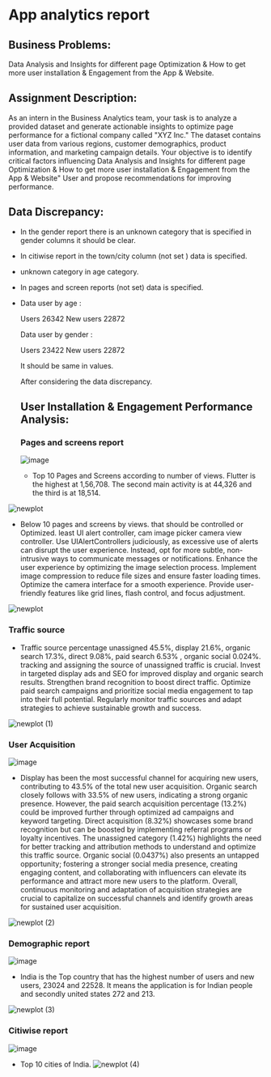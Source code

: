 # App analytics report

## Business Problems:
Data Analysis and Insights for different page Optimization & How to get more user installation & Engagement from the App & Website.

## Assignment Description:
As an intern in the Business Analytics team, your task is to analyze a provided dataset and generate actionable insights to optimize page performance for a fictional company called "XYZ Inc." The dataset contains user data from various regions, customer demographics, product information, and marketing campaign details. Your objective is to identify critical factors influencing Data Analysis and Insights for different page Optimization & How to get more user installation & Engagement from the App & Website" User and propose recommendations for improving performance.
## Data Discrepancy:
* In the gender report there is an unknown category that is specified in gender columns it should be clear.
* In citiwise report in the town/city column (not set ) data is specified.
* unknown category in age category.
* In pages and screen reports (not set) data is specified.
* Data user by age :

   Users                               26342
   New users                           22872

  Data user by gender :

  Users                                23422
  New users                            22872

  It should be same in values.

  After considering the data discrepancy.

  ## User Installation & Engagement Performance Analysis:

  ### Pages and screens report
  ![image](https://github.com/VIKAS-BUDHANI/App_analytics_report/assets/111237089/873dd9e5-6399-46e7-8c57-23a45558af18)
  
  * Top 10 Pages and Screens according to number of views. Flutter is the highest at 1,56,708. The second    main activity is at 44,326 and the third is at 18,514.

![newplot](https://github.com/VIKAS-BUDHANI/App_analytics_report/assets/111237089/3d18b753-0f9c-47d9-8c9a-3e1ca0b73be2)

  * Below 10 pages and screens by views. that should be controlled or Optimized. least UI alert controller, cam image picker camera view controller. Use UIAlertControllers judiciously, as excessive use of alerts can disrupt the user experience. Instead, opt for more subtle, non-intrusive ways to communicate messages or notifications. Enhance the user experience by optimizing the image selection process. Implement image compression to reduce file sizes and ensure faster loading times. Optimize the camera interface for a smooth experience. Provide user-friendly features like grid lines, flash control, and focus adjustment.

![newplot](https://github.com/VIKAS-BUDHANI/App_analytics_report/assets/111237089/b19c80b4-85e6-4bb8-9f0a-12672ebbb5ca)

### Traffic source
 * Traffic source percentage unassigned 45.5%, display 21.6%, organic search 17.3%, direct 9.08%, paid search 6.53% , organic social 0.024%. tracking and assigning the source of unassigned traffic is crucial. Invest in targeted display ads and SEO for improved display and organic search results. Strengthen brand recognition to boost direct traffic. Optimize paid search campaigns and prioritize social media engagement to tap into their full potential. Regularly monitor traffic sources and adapt strategies to achieve sustainable growth and success.

![newplot (1)](https://github.com/VIKAS-BUDHANI/App_analytics_report/assets/111237089/419c12f3-0dec-4f53-802a-8763c6aa8de6)

### User Acquisition
![image](https://github.com/VIKAS-BUDHANI/App_analytics_report/assets/111237089/28dce28f-b61e-407c-86a8-9300ce0b88e8)

* Display has been the most successful channel for acquiring new users, contributing to 43.5% of the total new user acquisition. Organic search closely follows with 33.5% of new users, indicating a strong organic presence. However, the paid search acquisition percentage (13.2%) could be improved further through optimized ad campaigns and keyword targeting. Direct acquisition (8.32%) showcases some brand recognition but can be boosted by implementing referral programs or loyalty incentives. The unassigned category (1.42%) highlights the need for better tracking and attribution methods to understand and optimize this traffic source. Organic social (0.0437%) also presents an untapped opportunity; fostering a stronger social media presence, creating engaging content, and collaborating with influencers can elevate its performance and attract more new users to the platform. Overall, continuous monitoring and adaptation of acquisition strategies are crucial to capitalize on successful channels and identify growth areas for sustained user acquisition.

![newplot (2)](https://github.com/VIKAS-BUDHANI/App_analytics_report/assets/111237089/8bc5b03d-0940-4cd4-b216-31bca674330e)

### Demographic report
![image](https://github.com/VIKAS-BUDHANI/App_analytics_report/assets/111237089/e87c5454-9237-48dd-bbb2-e661f950b3ae)

* India is the Top country that has the highest number of users and new users, 23024 and 22528. It means the application is for Indian people and secondly united states 272 and 213.
  
![newplot (3)](https://github.com/VIKAS-BUDHANI/App_analytics_report/assets/111237089/0b9868a1-0f49-4bcc-ba4d-968e11112ba1)

### Citiwise report
![image](https://github.com/VIKAS-BUDHANI/App_analytics_report/assets/111237089/e89d16aa-d859-4e4d-940c-18842ea16f15)

* Top 10 cities of India.
![newplot (4)](https://github.com/VIKAS-BUDHANI/App_analytics_report/assets/111237089/a7326e5b-80dc-4bae-a3a5-7126d3a70afc)

